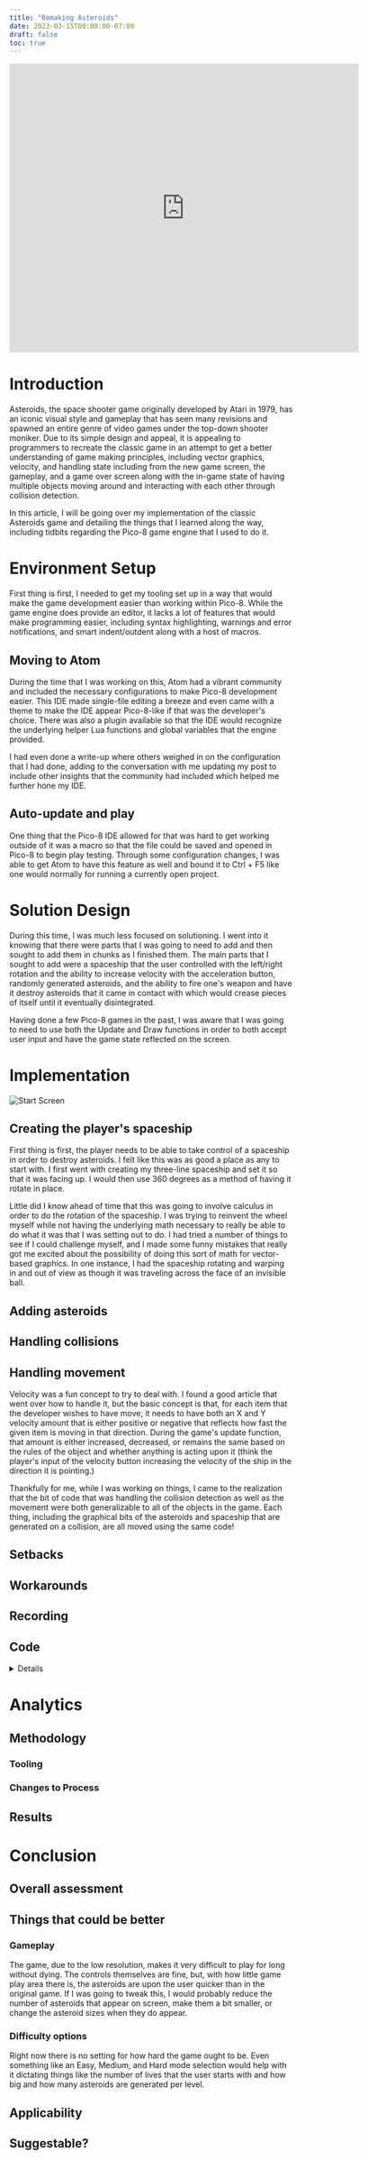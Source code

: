 ```yaml
---
title: "Remaking Asteroids"
date: 2023-03-15T00:00:00-07:00
draft: false
toc: true
---
```


<iframe src="https://www.lexaloffle.com/bbs/widget.php?pid=22904" allowfullscreen width="621" height="513" style="border:none; overflow:hidden"></iframe>

# Introduction

Asteroids, the space shooter game originally developed by Atari in 1979, has an iconic visual style
and gameplay that has seen many revisions and spawned an entire genre of video games
under the top-down shooter moniker. Due to its simple design and appeal, it is
appealing to programmers to recreate the classic game in an attempt
to get a better understanding of game making principles, including vector
graphics, velocity, and handling state including from the new game
screen, the gameplay, and a game over screen along with the in-game state of
having multiple objects moving around and interacting with each other through
collision detection.

In this article, I will be going over my implementation of the classic Asteroids
game and detailing the things that I learned along the way, including tidbits
regarding the Pico-8 game engine that I used to do it.

# Environment Setup

First thing is first, I needed to get my tooling set up in a way that would make
the game development easier than working within Pico-8. While the game engine
does provide an editor, it lacks a lot of features that would make programming
easier, including syntax highlighting, warnings and error notifications, and
smart indent/outdent along with a host of macros.

## Moving to Atom

During the time that I was working on this, Atom had a vibrant community and
included the necessary configurations to make Pico-8 development easier. This
IDE made single-file editing a breeze and even came with a theme to make the IDE
appear Pico-8-like if that was the developer's choice. There was also a plugin
available so that the IDE would recognize the underlying helper Lua functions
and global variables that the engine provided.

I had even done a write-up where others weighed in on the configuration that I
had done, adding to the conversation with me updating my post to include other
insights that the community had included which helped me further hone my IDE.

## Auto-update and play

One thing that the Pico-8 IDE allowed for that was hard to get working outside
of it was a macro so that the file could be saved and opened in Pico-8 to begin
play testing. Through some configuration changes, I was able to get Atom to have
this feature as well and bound it to Ctrl + F5 like one would normally for
running a currently open project.

# Solution Design

During this time, I was much less focused on solutioning. I went into it knowing
that there were parts that I was going to need to add and then sought to add
them in chunks as I finished them. The main parts that I sought to add were a
spaceship that the user controlled with the left/right rotation and the ability
to increase velocity with the acceleration button, randomly generated asteroids,
and the ability to fire one's weapon and have it destroy asteroids that it came
in contact with which would crease pieces of itself until it eventually
disintegrated.

Having done a few Pico-8 games in the past, I was aware that I was going to need
to use both the Update and Draw functions in order to both accept user input and
have the game state reflected on the screen.

# Implementation

![Start Screen](/remaking-asteroids/images/asteroids_start_screen.png)

## Creating the player's spaceship

First thing is first, the player needs to be able to take control of a spaceship
in order to destroy asteroids. I felt like this was as good a place as any to
start with. I first went with creating my three-line spaceship and set it so that
it was facing up. I would then use 360 degrees as a method of having it rotate
in place.

Little did I know ahead of time that this was going to involve calculus in order
to do the rotation of the spaceship. I was trying to reinvent the wheel myself
while not having the underlying math necessary to really be able to do what it
was that I was setting out to do. I had tried a number of things to see if I
could challenge myself, and I made some funny mistakes that really got me
excited about the possibility of doing this sort of math for vector-based
graphics. In one instance, I had the spaceship rotating and warping in and out
of view as though it was traveling across the face of an invisible ball.

## Adding asteroids

## Handling collisions

## Handling movement

Velocity was a fun concept to try to deal with. I found a good article that went
over how to handle it, but the basic concept is that, for each item that the
developer wishes to have move, it needs to have both an X and Y velocity amount
that is either positive or negative that reflects how fast the given item is
moving in that direction. During the game's update function, that amount is
either increased, decreased, or remains the same based on the rules of the
object and whether anything is acting upon it (think the player's input of the
velocity button increasing the velocity of the ship in the direction it is
pointing.)

Thankfully for me, while I was working on things, I came to the realization that
the bit of code that was handling the collision detection as well as the
movement were both generalizable to all of the objects in the game. Each thing,
including the graphical bits of the asteroids and spaceship that are generated
on a collision, are all moved using the same code!

## Setbacks

## Workarounds

## Recording

## Code

<details>
{{< highlight lua >}}
-- asteroids
-- by vlek

tick = 1
blink = true
explosion_colors = {6,7,12}
game = {}
player = {}
laser_shots = {}
asteroids = {}
explosions = {}

brighter = {1,5,14,11,9,13,7,7,14,10,7,7,7,6,15,7}
function line(x1,y1,x2,y2,c)
  dx=x2-x1
  dy=y2-y1
  len= sqrt(dx*dx+dy*dy)
  if len != 0 then
    for f=0,len,0.3 do
      x=x1+dx*f/len+0.5
      y=y1+dy*f/len+0.5
      pset(x,y,brighter[pget(x,y)+1])
    end
  end
end

function _init()
  game_menu()
end

function _draw()
  game.draw()
end

function _update()
  game.update()
end

function game_menu()
  generate_asteroids(8)
  game.update = menu_update
  game.draw = draw_menu
end

function menu_update()
  for i=0,5,1 do
    if btnp(i) then new_game() end
  end
  for asteroid in all(asteroids) do
    do_move(asteroid)
  end
  do_tick()
end

function draw_menu()
  cls()
  rectfill(0,0,128,128,1)
  draw_asteroids()
  centerprint('asteroids',64,36)
  if blink then centerprint('press any button to start',64,94) end
end

function new_game()
  player = {}
  player.x = 64
  player.y = 64
  player.vx = 0
  player.vy = 0
  player.thrust = 0.1
  player.max_thrust = 4
  player.facing_angle = 275
  player.score1 = 0
  player.score2 = 0
  player.lives = 4
  player.level = 0
  player.level_display_counter = 0
  player.ticks_until_next_level = 60
  player.isdead = false
  player.ticks_until_respawn = 90
  player.isinvulnerable = false
  player.invulnerability_counter = 60
  laser_shots = {}
  asteroids = {}
  explosions = {}
  game.update = game_update
  game.draw = game_draw
end

function game_update()
  for explosion in all(explosions) do
    if explosion.steps < 10 then
      explosion.steps += 1
      for bit in all(explosion.bits) do
        do_move(bit)
      end
    else
      del(explosions, explosion)
    end
  end
  for laser_beam in all(laser_shots) do
    -- check for collisions with asteroids
    local collided = false
    for asteroid in all(asteroids) do
      if check_collision(laser_beam.x,laser_beam.y,asteroid.x,asteroid.y,2,asteroid.collision_size) then
        collided = true
        asteroid_collision(asteroid)
        break
      end
    end
    if collided or laser_beam.movement_count > 29 then
      del(laser_shots, laser_beam)
    else
      do_move(laser_beam)
      laser_beam.movement_count += 1
    end
  end
  if #asteroids > 0 then
    for asteroid in all(asteroids) do
      -- check for collision with player spaceship
      if check_collision(player.x,player.y,asteroid.x,asteroid.y,4,asteroid.collision_size) and not player.isdead and not player.isinvulnerable then
        asteroid_collision(asteroid)
        player_collision()
      else
        do_move(asteroid)
      end
    end
  -- if there are no more asteroids, then spawn more
  else
    if player.ticks_until_next_level < 1 then
      player.level += 1
      player.level_display_counter = 60
      level_asteroids = 1
      if player.level < 5 then
        level_asteroids += player.level
      else
        level_asteroids = 5
      end
      generate_asteroids(level_asteroids)
      player.ticks_until_next_level = 90
    else
      player.ticks_until_next_level -= 1
    end
  end
  do_move(player)
  -- we're only tracking button presses when the player is alive
  if not player.isdead then
    if btn(0) then
      player.facing_angle += 5
      if player.facing_angle > 360 then
        player.facing_angle -= 360
      end
    end
    if btn(1) then
      player.facing_angle -= 5
      if player.facing_angle < 0 then
        player.facing_angle += 360
      end
    end
    if btn(2) then
      -- update velocity and v-angle
      player.vx = mid(-player.max_thrust,
                      player.vx + cos(player.facing_angle/360) * -player.thrust,
                      player.max_thrust)
      player.vy = mid(-player.max_thrust,
                      player.vy + sin(player.facing_angle/360) * -player.thrust,
                      player.max_thrust)
      sfx(1)
    else
      -- otherwise, we're going to apply the space breaks (physics be damned)
      player.vx *= 0.99
      player.vy *= 0.99
    end
    -- if they're trying to shoot and they have less than five bullets on screen,
    if btnp(4) and #laser_shots < 5 then
      local nose_angle = player.facing_angle - 180
      shoot(player.x + 5 * cos(nose_angle/360),
            player.y + 5 * sin(nose_angle/360),
            cos(player.facing_angle/360) * -2,
            sin(player.facing_angle/360) * -2)
      sfx(0)
    end
    if player.invulnerability_counter > 0 then
      player.invulnerability_counter -= 1
      if player.invulnerability_counter == 1 then
        player.isinvulnerable = false
      end
    end
  else
    -- if we have no more lives, game over
    if player.lives == 0 then
      if player.ticks_until_respawn == 0 then
        for i=0,5,1 do
          if btnp(i) then
            new_game()
            break
          end
        end
      else
        player.ticks_until_respawn -= 1
      end
    else
      if player.ticks_until_respawn == 0 then
        player.isdead = false
      else
        player.ticks_until_respawn -= 1
      end
    end
  end
  if player.level_display_counter > 0 then player.level_display_counter -= 1 end
  do_tick()
end

function game_draw()
  cls()
  rectfill(0,0,128,128,1)
  for explosion in all(explosions) do
    for bit in all(explosion.bits) do
      pset(bit.x,bit.y,bit.color)
    end
  end
  for laser_beam in all(laser_shots) do
    circfill(laser_beam.x,laser_beam.y,1,7)
  end
  draw_asteroids()
  -- we're only going to draw the spaceship if the player isn't dead
  if player.isdead then
    if player.lives == 0 then
      if blink then
        centerprint('game over',64,36,7)
      end
      centerprint('play again?',64,85)
    end
  else
    if not player.isinvulnerable or player.isinvulnerable and tick%15>7 then
      draw_spaceship(player.x, player.y, player.facing_angle)
    end
    if player.level_display_counter > 0 then
      local level_string = 'level '..player.level
      print(level_string,64-#level_string*4/2,36,7)
    end
  end
  print_score()
  for i=1,player.lives-1,1 do
    draw_spaceship(i*5,11,271)
  end
  --print('2016 vlek',45,122)
end

function draw_spaceship(x_coord, y_coord, ship_angle)
  local nose_angle = ship_angle - 180
  local nose_x_coord = x_coord + 4 * cos(nose_angle/360)
  local nose_y_coord = y_coord + 4 * sin(nose_angle/360)
  local line_points = {}
  for angle in all({30,-30}) do
    local x = x_coord + 4 * cos((ship_angle + angle)/360)
    local y = y_coord + 4 * sin((ship_angle + angle)/360)
    add(line_points, {x,y})
    line(nose_x_coord,nose_y_coord,x,y,7)
  end
  -- connect the two legs of the spaceship
  line(line_points[1][1],line_points[1][2],line_points[2][1],line_points[2][2],7)
end

function draw_asteroids()
  for asteroid in all(asteroids) do
    for point=1,#asteroid.points-1,1 do
      line(asteroid.points[point][1]+asteroid.x,
           asteroid.points[point][2]+asteroid.y,
           asteroid.points[point+1][1]+asteroid.x,
           asteroid.points[point+1][2]+asteroid.y,
           7)
    end
    -- lastly, draw the line between the first and last points:
    line(asteroid.points[1][1]+asteroid.x,
         asteroid.points[1][2]+asteroid.y,
         asteroid.points[#asteroid.points][1]+asteroid.x,
         asteroid.points[#asteroid.points][2]+asteroid.y,7)
  end
end

function shoot(x, y, vx, vy)
  local laser_beam = {}
  laser_beam.x = x
  laser_beam.y = y
  laser_beam.vx = vx
  laser_beam.vy = vy
  laser_beam.movement_count = 0
  add(laser_shots, laser_beam)
end

function do_move(obj)
  -- perform movement:
  obj.x += obj.vx
  obj.y += obj.vy
  -- if we're out of screen bounds, throw us back in on the other side:
  for axis in all({'x','y'}) do
    if obj[axis] < 0 then
      obj[axis] += 128
    elseif obj[axis] > 128 then
      obj[axis] -= 128
    end
  end
end

function do_tick()
  if tick < 29 then
    tick += 1
  else
    tick = 1
    if blink then
      blink = false
    else
      blink = true
    end
  end
end

function randint(min, max)
  local range=(max+1)-min
  return flr(rnd(range)+min)
end

function randfloat(max)
  -- this is really misleading, but it gives a positive or a negative
  -- float up to but not including the maximum
  if randint(0,1) == 1 then
    return rnd(max)
  else
    return rnd(max) * -1
  end
end

function create_asteroid(x,y,vx,vy,size)
  local asteroid = {}
  asteroid.x = x
  asteroid.y = y
  asteroid.vx = vx
  asteroid.vy = vy
  asteroid.size = size
  asteroid.points = {}
  asteroid.collision_size = 0
  local degrees = 360
  while degrees > 0 do
    if degrees < 30 then
      degrees = 0
    else
      degrees -= randint(20,50)
    end
    local new_x = randint(size/2,size)
    local dx = new_x * cos(degrees/360)
    local new_y = randint(size/2,size)
    local dy = new_y * sin(degrees/360)
    for v in all({new_x, new_y}) do
      if v > asteroid.collision_size then
        asteroid.collision_size = v
      end
    end
    add(asteroid.points, {dx,dy})
  end
  add(asteroids, asteroid)
end

function create_explosion(x,y)
  local explosion = {}
  explosion.x = x
  explosion.y = y
  explosion.bits = {}
  for i=0,randint(5,9),1 do
    local bit = {}
    bit.x = x
    bit.y = y
    bit.vx = randfloat(2)
    bit.vy = randfloat(2)
    bit.color = explosion_colors[randint(1,#explosion_colors)]
    add(explosion.bits, bit)
  end
  explosion.steps = 0
  add(explosions, explosion)
end

function check_collision(x1,y1,x2,y2,rad1,rad2)
  -- check collision for two objects based on central points and radii
  return rad1+rad2 >= sqrt((x2-x1)^2+(y2-y1)^2)
end

function generate_asteroids(asteroid_count)
  for pico=1,asteroid_count,1 do
    local x = randint(1,127)
    local y = randint(1,127)
    if randint(0,1) == 1 then
      y = randint(0,1) * 127
    else
      x = randint(0,1) * 127
    end
    create_asteroid(x,y,randfloat(1),randfloat(1),8)
  end
end

function asteroid_collision(asteroid)
  -- if it wasn't a small asteroid, spawn more
  if asteroid.size == 8 or asteroid.size == 4 then
    for i=1,2,1 do
      create_asteroid(asteroid.x,asteroid.y,randfloat(2),randfloat(2),asteroid.size/2)
    end
  end
  if asteroid.size == 8 then
    increase_score(10)
  elseif asteroid.size == 4 then
    increase_score(25)
  else
    increase_score(50)
  end
  create_explosion(asteroid.x,asteroid.y)
  del(asteroids, asteroid)
  sfx(2)
end

function player_collision()
  player.lives -= 1
  player.isdead = true
  player.ticks_until_respawn = 30
  player.x = 64
  player.y = 64
  player.vx = 0
  player.vy = 0
  player.isinvulnerable = true
  player.invulnerability_counter = 60
  if player.lives == 0 then sfx(4) end
end

function centerprint(text,x,y,color)
  if color == nil then color = 7 end
  print(text,x-#text*4/2,y,color)
end

function increase_score(points)
  local old_score = player.score1
  player.score1 += points
  if flr((player.score1 / 5000)) > flr((old_score / 5000)) then
    player.lives += 1
    sfx(3)
  end
  if player.score1 >= 10000 then
    player.score2 += 1
    player.score1 -= 10000
  end
end

function print_score()
  -- cleverly printing the player's score
  color(7)
  local x_offset = 0
  if player.score2 > 0 then
    print(player.score2)
    x_offset += 20 - #(player.score1.."") * 4
  end
  for i=4,x_offset-4,4 do
    print('0',i,0)
  end
  print(player.score1,x_offset,0)
end
{{< / highlight >}}
</details>

# Analytics

## Methodology

### Tooling

### Changes to Process

## Results

# Conclusion

## Overall assessment

## Things that could be better

### Gameplay

The game, due to the low resolution, makes it very difficult to play for long
without dying. The controls themselves are fine, but, with how little game play
area there is, the asteroids are upon the user quicker than in the original
game. If I was going to tweak this, I would probably reduce the number of
asteroids that appear on screen, make them a bit smaller, or change the
asteroid sizes when they do appear.

### Difficulty options

Right now there is no setting for how hard the game ought to be. Even something
like an Easy, Medium, and Hard mode selection would help with it dictating
things like the number of lives that the user starts with and how big and how
many asteroids are generated per level.

## Applicability

## Suggestable?
